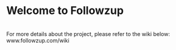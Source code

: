 # Welcome to Followzup

<br>
For more details about the project, please refer to the wiki below:
www.followzup.com/wiki
